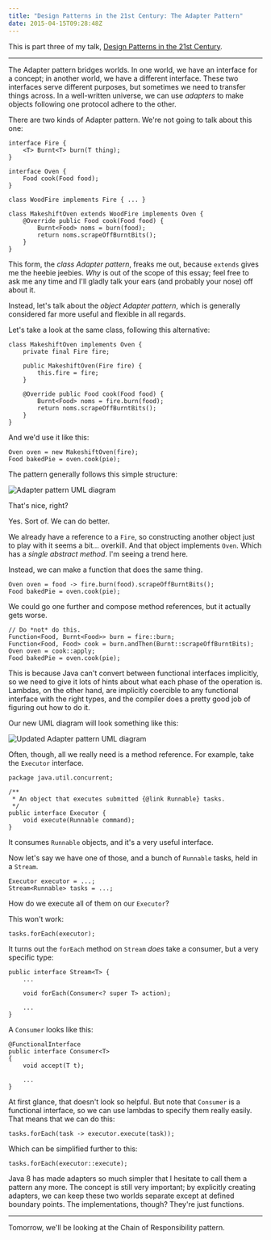 ```yaml
---
title: "Design Patterns in the 21st Century: The Adapter Pattern"
date: 2015-04-15T09:28:48Z
---
```


This is part three of my talk, [Design Patterns in the 21st Century][].

[Design Patterns in the 21st Century]: http://talks.samirtalwar.com/design-patterns-in-the-21st-century.html

---

The Adapter pattern bridges worlds. In one world, we have an interface for a concept; in another world, we have a different interface. These two interfaces serve different purposes, but sometimes we need to transfer things across. In a well-written universe, we can use *adapters* to make objects following one protocol adhere to the other.

There are two kinds of Adapter pattern. We're not going to talk about this one:

    interface Fire {
        <T> Burnt<T> burn(T thing);
    }

    interface Oven {
        Food cook(Food food);
    }

    class WoodFire implements Fire { ... }

    class MakeshiftOven extends WoodFire implements Oven {
        @Override public Food cook(Food food) {
            Burnt<Food> noms = burn(food);
            return noms.scrapeOffBurntBits();
        }
    }

This form, the *class Adapter pattern*, freaks me out, because `extends` gives me the heebie jeebies. *Why* is out of the scope of this essay; feel free to ask me any time and I'll gladly talk your ears (and probably your nose) off about it.

Instead, let's talk about the *object Adapter pattern*, which is generally considered far more useful and flexible in all regards.

Let's take a look at the same class, following this alternative:

    class MakeshiftOven implements Oven {
        private final Fire fire;

        public MakeshiftOven(Fire fire) {
            this.fire = fire;
        }

        @Override public Food cook(Food food) {
            Burnt<Food> noms = fire.burn(food);
            return noms.scrapeOffBurntBits();
        }
    }

And we'd use it like this:

    Oven oven = new MakeshiftOven(fire);
    Food bakedPie = oven.cook(pie);

The pattern generally follows this simple structure:

![Adapter pattern UML diagram](http://i.imgur.com/Fnyuq34.png)

That's nice, right?

Yes. Sort of. We can do better.

<!-- more -->

We already have a reference to a `Fire`, so constructing another object just to play with it seems a bit… overkill. And that object implements `Oven`. Which has a *single abstract method*. I'm seeing a trend here.

Instead, we can make a function that does the same thing.

    Oven oven = food -> fire.burn(food).scrapeOffBurntBits();
    Food bakedPie = oven.cook(pie);

We could go one further and compose method references, but it actually gets worse.

    // Do *not* do this.
    Function<Food, Burnt<Food>> burn = fire::burn;
    Function<Food, Food> cook = burn.andThen(Burnt::scrapeOffBurntBits);
    Oven oven = cook::apply;
    Food bakedPie = oven.cook(pie);

This is because Java can't convert between functional interfaces implicitly, so we need to give it lots of hints about what each phase of the operation is. Lambdas, on the other hand, are implicitly coercible to any functional interface with the right types, and the compiler does a pretty good job of figuring out how to do it.

Our new UML diagram will look something like this:

![Updated Adapter pattern UML diagram](http://i.imgur.com/vOwEO9t.png)

Often, though, all we really need is a method reference. For example, take the `Executor` interface.

    package java.util.concurrent;

    /**
     * An object that executes submitted {@link Runnable} tasks.
     */
    public interface Executor {
        void execute(Runnable command);
    }

It consumes `Runnable` objects, and it's a very useful interface.

Now let's say we have one of those, and a bunch of `Runnable` tasks, held in a `Stream`.

    Executor executor = ...;
    Stream<Runnable> tasks = ...;

How do we execute all of them on our `Executor`?

This won't work:

    tasks.forEach(executor);

It turns out the `forEach` method on `Stream` *does* take a consumer, but a very specific type:

    public interface Stream<T> {
        ...

        void forEach(Consumer<? super T> action);

        ...
    }

A `Consumer` looks like this:

    @FunctionalInterface
    public interface Consumer<T>
    {
        void accept(T t);

        ...
    }

At first glance, that doesn't look so helpful. But note that `Consumer` is a functional interface, so we can use lambdas to specify them really easily. That means that we can do this:

    tasks.forEach(task -> executor.execute(task));

Which can be simplified further to this:

    tasks.forEach(executor::execute);

Java 8 has made adapters so much simpler that I hesitate to call them a pattern any more. The concept is still very important; by explicitly creating adapters, we can keep these two worlds separate except at defined boundary points. The implementations, though? They're just functions.

---

Tomorrow, we'll be looking at the Chain of Responsibility pattern.
